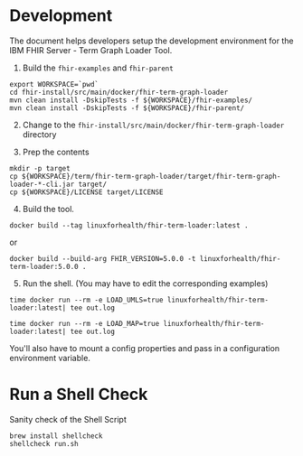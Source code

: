 # Development

The document helps developers setup the development environment for the IBM FHIR Server - Term Graph Loader Tool. 

1. Build the `fhir-examples` and `fhir-parent`

``` shell
export WORKSPACE=`pwd`
cd fhir-install/src/main/docker/fhir-term-graph-loader
mvn clean install -DskipTests -f ${WORKSPACE}/fhir-examples/
mvn clean install -DskipTests -f ${WORKSPACE}/fhir-parent/
```

2. Change to the `fhir-install/src/main/docker/fhir-term-graph-loader` directory

3. Prep the contents

``` shell
mkdir -p target
cp ${WORKSPACE}/term/fhir-term-graph-loader/target/fhir-term-graph-loader-*-cli.jar target/
cp ${WORKSPACE}/LICENSE target/LICENSE
```

4. Build the tool. 

``` shell
docker build --tag linuxforhealth/fhir-term-loader:latest .
```

or 

``` shell
docker build --build-arg FHIR_VERSION=5.0.0 -t linuxforhealth/fhir-term-loader:5.0.0 .
```

5. Run the shell. (You may have to edit the corresponding examples)

``` shell
time docker run --rm -e LOAD_UMLS=true linuxforhealth/fhir-term-loader:latest| tee out.log
```

``` shell
time docker run --rm -e LOAD_MAP=true linuxforhealth/fhir-term-loader:latest| tee out.log
```

You'll also have to mount a config properties and pass in a configuration environment variable.

# Run a Shell Check 

Sanity check of the Shell Script

```
brew install shellcheck
shellcheck run.sh
```
